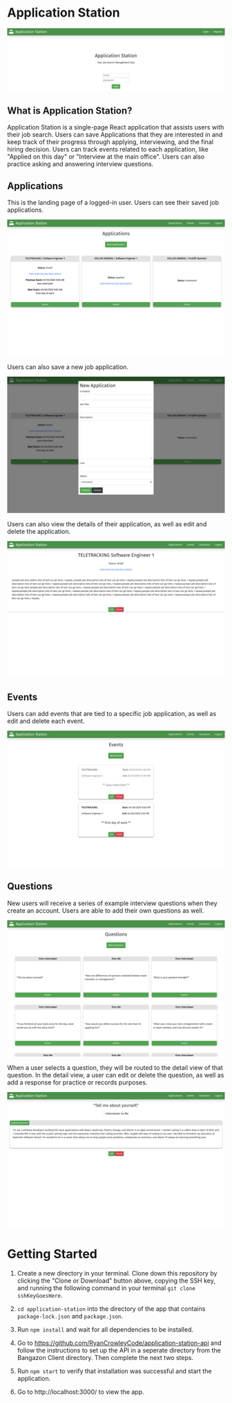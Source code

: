 # Application Station

![ Login ](./src/images/LoginScreen.png)

## What is Application Station?

Application Station is a single-page React application that assists users with their job search. Users can save Applications that they are interested in and keep track of their progress through applying, interviewing, and the final hiring decision. Users can track events related to each application, like "Applied on this day" or "Interview at the main office". Users can also practice asking and answering interview questions.

## Applications

This is the landing page of a logged-in user. Users can see their saved job applications.

![ Login ](./src/images/ApplicationsScreen.png)

Users can also save a new job application.

![ Login ](./src/images/NewApplicationForm.png)

Users can also view the details of their application, as well as edit and delete the application.

![ Login ](./src/images/ApplicationDetail.png)

## Events

Users can add events that are tied to a specific job application, as well as edit and delete each event.

![ Login ](./src/images/EventsScreen.png)

## Questions

New users will receive a series of example interview questions when they create an account. Users are able to add their own questions as well.

![ Login ](./src/images/QuestionsScreen.png)

When a user selects a question, they will be routed to the detail view of that question. In the detail view, a user can edit or delete the question, as well as add a response for practice or records purposes.

![ Login ](./src/images/QuestionsDetail.png)


# Getting Started

1. Create a new directory in your terminal. Clone down this repository by clicking the "Clone or Download" button above, copying the SSH key, and running the following command in your terminal `git clone sshKeyGoesHere`.

1. `cd application-station` into the directory of the app that contains `package-lock.json` and `package.json`.

1. Run `npm install` and wait for all dependencies to be installed.

1. Go to https://github.com/RyanCrowleyCode/application-station-api and follow the instructions to set up the API in a seperate directory from the Bangazon Client directory. Then complete the next two steps.

1. Run `npm start` to verify that installation was successful and start the application.

1. Go to http://localhost:3000/ to view the app. 


